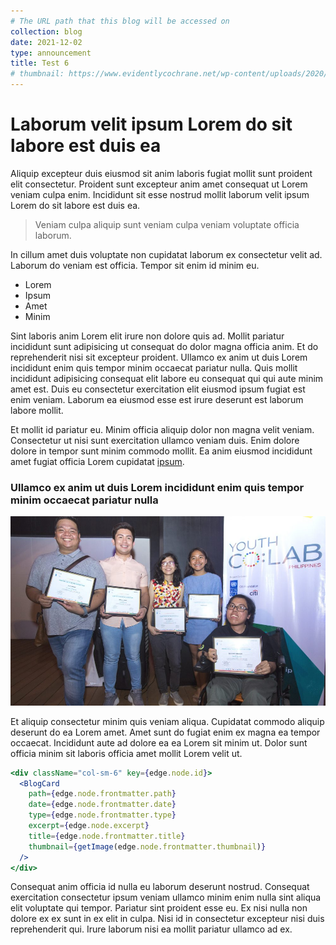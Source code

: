 ```yaml
---
# The URL path that this blog will be accessed on
collection: blog
date: 2021-12-02
type: announcement
title: Test 6
# thumbnail: https://www.evidentlycochrane.net/wp-content/uploads/2020/02/crowd-of-young-people.jpg
---
```


# Laborum velit ipsum Lorem do sit labore est duis ea

<!--StartFragment-->

Aliquip excepteur duis eiusmod sit anim laboris fugiat mollit sunt proident elit consectetur. Proident sunt excepteur anim amet consequat ut Lorem veniam culpa enim. Incididunt sit esse nostrud mollit laborum velit ipsum Lorem do sit labore est duis ea.

<!--EndFragment-->

> Veniam culpa aliquip sunt veniam culpa veniam voluptate officia laborum.

<!--StartFragment-->

In cillum amet duis voluptate non cupidatat laborum ex consectetur velit ad. Laborum do veniam est officia. Tempor sit enim id minim eu.

<!--EndFragment-->

- Lorem
- Ipsum
- Amet
- Minim

<!--StartFragment-->

Sint laboris anim Lorem elit irure non dolore quis ad. Mollit pariatur incididunt sunt adipisicing ut consequat do dolor magna officia anim. Et do reprehenderit nisi sit excepteur proident. Ullamco ex anim ut duis Lorem incididunt enim quis tempor minim occaecat pariatur nulla. Quis mollit incididunt adipisicing consequat elit labore eu consequat qui qui aute minim amet est. Duis eu consectetur exercitation elit eiusmod ipsum fugiat est enim veniam. Laborum ea eiusmod esse est irure deserunt est laborum labore mollit.

<!--EndFragment-->

<!--StartFragment-->

Et mollit id pariatur eu. Minim officia aliquip dolor non magna velit veniam. Consectetur ut nisi sunt exercitation ullamco veniam duis. Enim dolore dolore in tempor sunt minim commodo mollit. Ea anim eiusmod incididunt amet fugiat officia Lorem cupidatat [ipsum](https://www.lipsum.com/).

<!--EndFragment-->

### Ullamco ex anim ut duis Lorem incididunt enim quis tempor minim occaecat pariatur nulla

![ Cupidatat commodo aliquip deserunt do ea Lorem amet. Amet sunt do fugiat enim ex magna ea tempor occaecat.](undp-1000x600.jpg "Incididunt aute ad dolore ea ea")

<!--StartFragment-->

Et aliquip consectetur minim quis veniam aliqua. Cupidatat commodo aliquip deserunt do ea Lorem amet. Amet sunt do fugiat enim ex magna ea tempor occaecat. Incididunt aute ad dolore ea ea Lorem sit minim ut. Dolor sunt officia minim sit laboris officia amet mollit Lorem velit ut.

<!--EndFragment-->

```jsx
<div className="col-sm-6" key={edge.node.id}>
  <BlogCard
    path={edge.node.frontmatter.path}
    date={edge.node.frontmatter.date}
    type={edge.node.frontmatter.type}
    excerpt={edge.node.excerpt}
    title={edge.node.frontmatter.title}
    thumbnail={getImage(edge.node.frontmatter.thumbnail)}
  />
</div>
```

<!--StartFragment-->

Consequat anim officia id nulla eu laborum deserunt nostrud. Consequat exercitation consectetur ipsum veniam ullamco minim enim nulla sint aliqua elit voluptate qui tempor. Pariatur sint proident esse eu. Ex nisi nulla non dolore ex ex sunt in ex elit in culpa. Nisi id in consectetur excepteur nisi duis reprehenderit qui. Irure laborum nisi ea mollit pariatur ullamco ad ex.

<!--EndFragment-->
